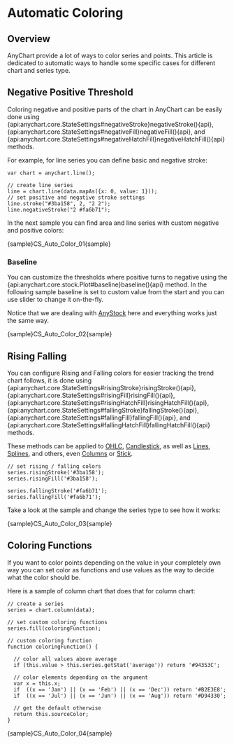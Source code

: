 # Automatic Coloring

## Overview

AnyChart provide a lot of ways to color series and points. This article is dedicated to automatic ways to handle some specific cases for different chart and series type.

## Negative Positive Threshold

Coloring negative and positive parts of the chart in AnyChart can be easily done using  {api:anychart.core.StateSettings#negativeStroke}negativeStroke(){api}, {api:anychart.core.StateSettings#negativeFill}negativeFill(){api}, and {api:anychart.core.StateSettings#negativeHatchFill}negativeHatchFill(){api} methods.

For example, for line series you can define basic and negative stroke:

```
var chart = anychart.line();

// create line series
line = chart.line(data.mapAs({x: 0, value: 1}));
// set positive and negative stroke settings
line.stroke("#3ba158", 2, "2 2");
line.negativeStroke("2 #fa6b71");
```

In the next sample you can find area and line series with custom negative and positive colors:

{sample}CS\_Auto\_Color\_01{sample}

### Baseline

You can customize the thresholds where positive turns to negative using the {api:anychart.core.stock.Plot#baseline}baseline(){api} method. In the following sample baseline is set to custom value from the start and you can use slider to change it on-the-fly.

Notice that we are dealing with [AnyStock](../Stock_Charts/Overview) here and everything works just the same way.

{sample}CS\_Auto\_Color\_02{sample}

## Rising Falling

You can configure Rising and Falling colors for easier tracking the trend chart follows, it is done using {api:anychart.core.StateSettings#risingStroke}risingStroke(){api}, {api:anychart.core.StateSettings#risingFill}risingFill(){api}, {api:anychart.core.StateSettings#risingHatchFill}risingHatchFill(){api}, {api:anychart.core.StateSettings#fallingStroke}fallingStroke(){api}, {api:anychart.core.StateSettings#fallingFill}fallingFill(){api}, and {api:anychart.core.StateSettings#fallingHatchFill}fallingHatchFill(){api} methods.

These methods can be applied to [OHLC](../Basic_Charts/OHLC_Chart), [Candlestick](../Basic_Charts/Japanese_Candlestick_Chart), as well as [Lines](../Basic_Charts/Line_Chart), [Splines](../Basic_Charts/Spline_Chart), and others, even [Columns](../Basic_Charts/Column_Chart) or [Stick](../Basic_Charts/Stick_Chart).

```
// set rising / falling colors
series.risingStroke('#3ba158');
series.risingFill('#3ba158');

series.fallingStroke('#fa6b71');
series.fallingFill('#fa6b71');
```

Take a look at the sample and change the series type to see how it works:

{sample}CS\_Auto\_Color\_03{sample}

## Coloring Functions

If you want to color points depending on the value in your completely own way you can set color as functions and use values as the way to decide what the color should be.

Here is a sample of column chart that does that for column chart:

```
// create a series
series = chart.column(data);

// set custom coloring functions
series.fill(coloringFunction);

// custom coloring function
function coloringFunction() {

  // color all values above average
  if (this.value > this.series.getStat('average')) return '#94353C';

  // color elements depending on the argument
  var x = this.x;
  if  ((x == 'Jan') || (x == 'Feb') || (x == 'Dec')) return '#B2E3E8';
  if  ((x == 'Jul') || (x == 'Jun') || (x == 'Aug')) return '#D94330';

  // get the default otherwise
  return this.sourceColor;
}
```

{sample}CS\_Auto\_Color\_04{sample}